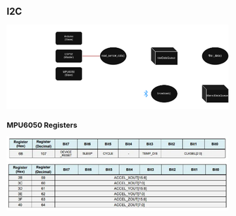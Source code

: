 ## I2C



![Scheme](borda.drawio.png)

### MPU6050 Registers

![Reset register](0x6B.webp)
![Acc registers](0x3B.webp)